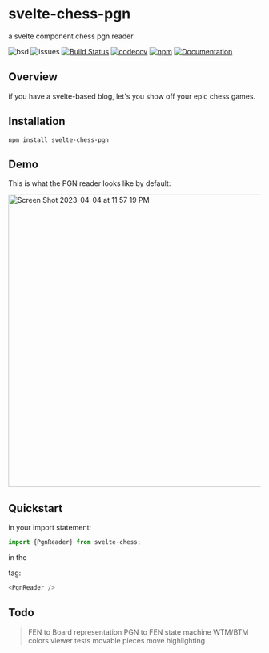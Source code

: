 # svelte-chess-pgn

a svelte component chess pgn reader

![bsd](https://img.shields.io/badge/license-BSD-brightgreen)
![issues](https://img.shields.io/github/issues/soycid/svelte-chess-pgn)
[![Build Status](https://github.com/Soycid/svelte-chess-pgn/workflows/Build%20Status/badge.svg?branch=main)](https://github.com/Soycid/svelte-chess-pgn/actions?query=workflow%3A%22Build+Status%22)
[![codecov](https://codecov.io/gh/Soycid/svelte-chess-pgn/branch/main/graph/badge.svg)](https://codecov.io/gh/Soycid/svelte-chess-pgn)
[![npm](https://img.shields.io/npm/v/svelte-chess-pgn)](https://www.npmjs.com/package/svelte-chess-pgn)
[![Documentation](https://img.shields.io/badge/GitHub%20Pages-222222?style=for-the-badge&logo=GitHub%20Pages&logoColor=white)](https://soycid.github.io/svelte-chess-pgn/out/)

## Overview

if you have a svelte-based blog, let's you show off your epic chess games.

## Installation

```
npm install svelte-chess-pgn
```


## Demo

This is what the PGN reader looks like by default:

<img width="584" alt="Screen Shot 2023-04-04 at 11 57 19 PM" src="https://user-images.githubusercontent.com/42985072/229977476-e53143a9-d804-4965-9f39-e706091a656d.png">

## Quickstart

in your import statement:

```js
import {PgnReader} from svelte-chess;
```

in the <main> tag:

```js
<PgnReader />
```

## Todo

> FEN to Board representation
> PGN to FEN state machine
> WTM/BTM
> colors
> viewer
> tests
> movable pieces
> move highlighting
